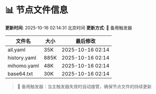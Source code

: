 # 📊 节点文件信息

**更新时间**: 2025-10-16 02:14:31 北京时间
**更新方式**: 🔄 备用触发器

| 文件名 | 大小 | 最后修改 |
|--------|------|----------|
| all.yaml | 35K | 2025-10-16 02:14 |
| history.yaml | 885K | 2025-10-16 02:14 |
| mihomo.yaml | 48K | 2025-10-16 02:14 |
| base64.txt | 30K | 2025-10-16 02:14 |

> 🔄 备用触发器：当主触发器失效时自动接管，确保节点文件的持续更新
